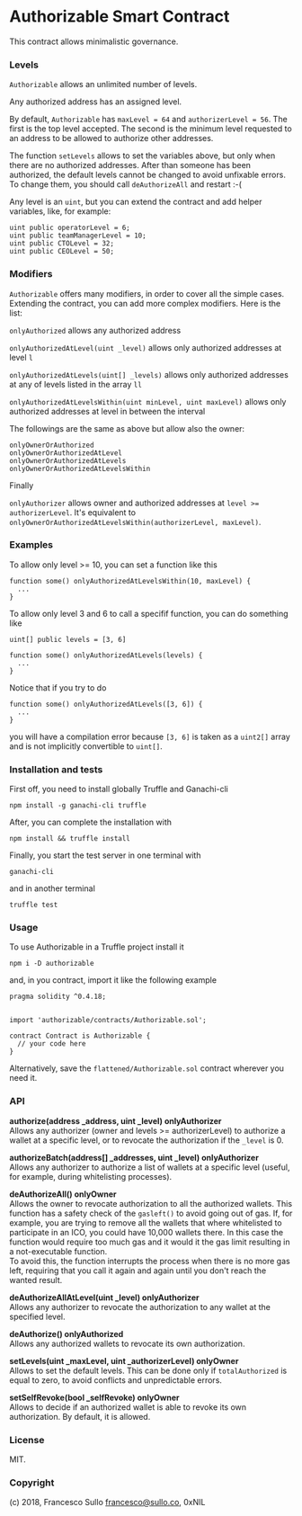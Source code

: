 # Authorizable Smart Contract

This contract allows minimalistic governance.

### Levels

`Authorizable` allows an unlimited number of levels.

Any authorized address has an assigned level.

By default, `Authorizable` has `maxLevel = 64` and `authorizerLevel = 56`. The first is the top level accepted. The second is the minimum level requested to an address to be allowed to authorize other addresses.

The function `setLevels` allows to set the variables above, but only when there are no authorized addresses. After than someone has been authorized, the default levels cannot be changed to avoid unfixable errors. To change them, you should call `deAuthorizeAll` and restart :-(

Any level is an `uint`, but you can extend the contract and add helper variables, like, for example:

```
uint public operatorLevel = 6;
uint public teamManagerLevel = 10;
uint public CTOLevel = 32;
uint public CEOLevel = 50;
```

### Modifiers

`Authorizable` offers many modifiers, in order to cover all the simple cases. Extending the contract, you can add more complex modifiers. Here is the list:

`onlyAuthorized` allows any authorized address

`onlyAuthorizedAtLevel(uint _level)` allows only authorized addresses at level `l`

`onlyAuthorizedAtLevels(uint[] _levels)` allows only authorized addresses at any of levels listed in the array `ll`

`onlyAuthorizedAtLevelsWithin(uint minLevel, uint maxLevel)` allows only authorized addresses at level in between the interval

The followings are the same as above but allow also the owner:

```
onlyOwnerOrAuthorized
onlyOwnerOrAuthorizedAtLevel
onlyOwnerOrAuthorizedAtLevels
onlyOwnerOrAuthorizedAtLevelsWithin
```
Finally

`onlyAuthorizer` allows owner and authorized addresses at `level >= authorizerLevel`. It's equivalent to `onlyOwnerOrAuthorizedAtLevelsWithin(authorizerLevel, maxLevel)`.


### Examples

To allow only level >= 10, you can set a function like this

```
function some() onlyAuthorizedAtLevelsWithin(10, maxLevel) {
  ...
}
```


To allow only level 3 and 6 to call a specifif function, you can do something like

```
uint[] public levels = [3, 6]

function some() onlyAuthorizedAtLevels(levels) {
  ...
}
```
Notice that if you try to do
```
function some() onlyAuthorizedAtLevels([3, 6]) {
  ...
}
```
you will have a compilation error because `[3, 6]` is taken as a `uint2[]` array and is not implicitly convertible to `uint[]`.

### Installation and tests

First off, you need to install globally Truffle and Ganachi-cli

`npm install -g ganachi-cli truffle`

After, you can complete the installation with

`npm install && truffle install`

Finally, you start the test server in one terminal with

`ganachi-cli`

and in another terminal

`truffle test`

### Usage

To use Authorizable in a Truffle project install it 
```
npm i -D authorizable
```

and, in you contract, import it like the following example
```
pragma solidity ^0.4.18;


import 'authorizable/contracts/Authorizable.sol';

contract Contract is Authorizable {
  // your code here
}
```

Alternatively, save the `flattened/Authorizable.sol` contract wherever you need it.

### API

**authorize(address _address, uint _level) onlyAuthorizer**  
Allows any authorizer (owner and levels >= authorizerLevel) to authorize a wallet at a specific level, or to revocate the authorization if the `_level` is 0.

**authorizeBatch(address[] _addresses, uint _level) onlyAuthorizer**  
Allows any authorizer to authorize a list of wallets at a specific level (useful, for example, during whitelisting processes).

**deAuthorizeAll() onlyOwner**  
Allows the owner to revocate authorization to all the authorized wallets. This function has a safety check of the `gasleft()` to avoid going out of gas. If, for example, you are trying to remove all the wallets that where whitelisted to participate in an ICO, you could have 10,000 wallets there. In this case the function would require too much gas and it would it the gas limit resulting in a not-executable function.   
To avoid this, the function interrupts the process when there is no more gas left, requiring that you call it again and again until you don't reach the wanted result. 
 
**deAuthorizeAllAtLevel(uint _level) onlyAuthorizer**  
Allows any authorizer to revocate the authorization to any wallet at the specified level.

**deAuthorize() onlyAuthorized**  
Allows any authorized wallets to revocate its own authorization.

**setLevels(uint _maxLevel, uint _authorizerLevel) onlyOwner**  
Allows to set the default levels. This can be done only if `totalAuthorized` is equal to zero, to avoid conflicts and unpredictable errors.

**setSelfRevoke(bool _selfRevoke) onlyOwner**  
Allows to decide if an authorized wallet is able to revoke its own authorization. By default, it is allowed.



### License

MIT.

### Copyright

(c) 2018, Francesco Sullo <francesco@sullo.co>, 0xNIL


